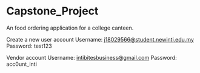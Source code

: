 # Capstone_Project
An food ordering application for a college canteen.

Create a new user account
Username: j18029566@student.newinti.edu.my
Password: test123

Vendor account
Username: intibitesbusiness@gmail.com
Password: acc0unt_inti
